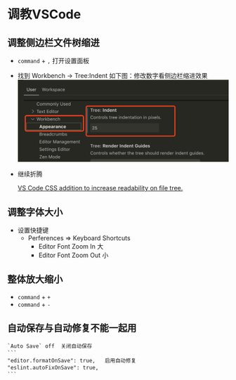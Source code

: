 # 调教VSCode

## 调整侧边栏文件树缩进

* `command` + `,` 打开设置面板
* 找到 Workbench -> Tree:Indent 如下图：修改数字看侧边栏缩进效果
![](../.vuepress/public/img/vsCode/vscodeTreeIndent.png)
* 继续折腾

    [VS Code CSS addition to increase readability on file tree.](https://gist.github.com/jakewtaylor/e92acd697409e53a73ebf8e0145d4c28)

## 调整字体大小
* 设置快捷键
    * Perferences => Keyboard Shortcuts
        * Editor Font Zoom In 大
        * Editor Font Zoom Out 小

## 整体放大缩小
* `command` + `+`
* `command` + `-`

## 自动保存与自动修复不能一起用
    `Auto Save` off  关闭自动保存
    ```
    "editor.formatOnSave": true,   启用自动修复
    "eslint.autoFixOnSave": true,
    ```